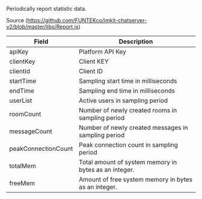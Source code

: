 Periodically report statistic data.

Source
(https://github.com/FUNTEKco/imkit-chatserver-v2/blob/master/libs/Report.js)

| Field         | Description  |
| ------------- | ------------ |
| apiKey        | Platform API Key   |
| clientKey     | Client KEY   |
| clientId      | Client ID     |
| startTime     | Sampling start time in milliseconds   |
| endTime       | Sampling end time in milliseconds   |
| userList      | Active users in sampling period   |
| roomCount     | Number of newly created rooms in sampling period |
| messageCount  | Number of newly created messages in sampling period |
| peakConnectionCount | Peak connection count in sampling period |
| totalMem      | Total amount of system memory in bytes as an integer. |
| freeMem       | Amount of free system memory in bytes as an integer. |
